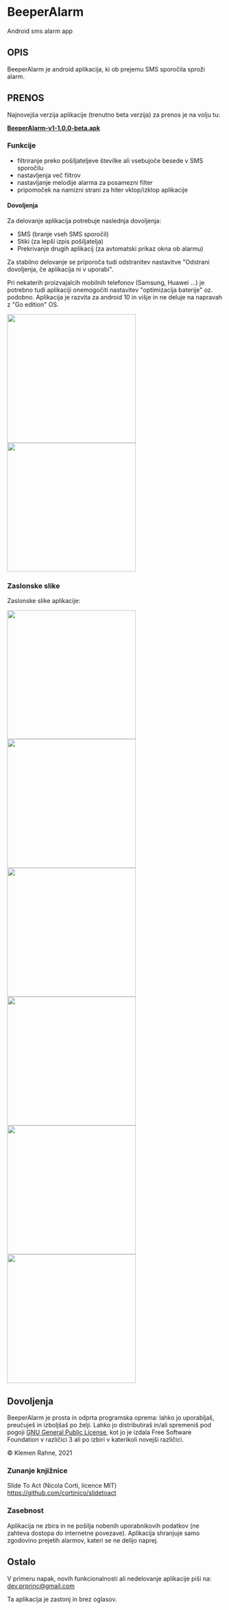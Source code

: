 # BeeperAlarm
Android sms alarm app

## OPIS

BeeperAlarm je android aplikacija, ki ob prejemu SMS sporočila sproži alarm.

## PRENOS

Najnovejša verzija aplikacije (trenutno beta verzija) za prenos je na volju tu:

[**BeeperAlarm-v1-1.0.0-beta.apk**](https://github.com/devprprinc/beeperalarm/releases/download/v1-1.0.0-beta/BeeperAlarm-v1-1.0.0-beta.apk)


### Funkcije
* filtriranje preko pošiljateljeve številke ali vsebujoče besede v SMS sporočilu
* nastavljenja več filtrov
* nastavljanje melodije alarma za posamezni filter
* pripomoček na namizni strani za hiter vklop/izklop aplikacije

#### Dovoljenja
Za delovanje aplikacija potrebuje naslednja dovoljenja:
* SMS (branje vseh SMS sporočil)
* Stiki (za lepši izpis pošiljatelja)
* Prekrivanje drugih aplikacij (za avtomatski prikaz okna ob alarmu)

Za stabilno delovanje se priporoča tudi odstranitev nastavitve "Odstrani dovoljenja, če aplikacija ni v uporabi".

Pri nekaterih proizvajalcih mobilnih telefonov (Samsung, Huawei ...) je potrebno tudi aplikaciji onemogočiti nastavitev "optimizacija baterije" oz. podobno.
Aplikacija je razvita za android 10 in višje in ne deluje na napravah z "Go edition" OS.


[<img src="screenshots/dovoljenje1.png" width=300>](screenshots/dovoljenje1.png)
[<img src="screenshots/dovoljenje2.png" width=300>](screenshots/dovoljenje2.png)


### Zaslonske slike

Zaslonske slike aplikacije:

[<img src="screenshots/zaslon0.png" width=300>](screenshots/zaslon0.png)
[<img src="screenshots/zaslon1.png" width=300>](screenshots/zaslon1.png)
[<img src="screenshots/zaslon2.png" width=300>](screenshots/zaslon2.png)
[<img src="screenshots/zaslon3.png" width=300>](screenshots/zaslon3.png)
[<img src="screenshots/zaslon4.png" width=300>](screenshots/zaslon4.png)
[<img src="screenshots/widget.gif" width=300>](screenshots/widget.gif)

## Dovoljenja
BeeperAlarm je prosta in odprta programska oprema: lahko jo uporabljaš, preučuješ in izboljšaš po želji. Lahko jo distributiraš in/ali spremeniš pod pogoji [GNU General Public License](https://www.gnu.org/licenses/gpl.html), kot jo je izdala Free Software Foundation v različici 3 ali po izbiri v katerikoli novejši različici.

© Klemen Rahne, 2021

### Zunanje knjižnice


Slide To Act (Nicola Corti, licence MIT) https://github.com/cortinico/slidetoact


### Zasebnost
Aplikacija ne zbira in ne pošilja nobenih uporabnikovih podatkov (ne zahteva dostopa do internetne povezave). Aplikacija shranjuje samo zgodovino prejetih alarmov, kateri se ne delijo naprej.

## Ostalo

V primeru napak, novih funkcionalnosti ali nedelovanje aplikacije piši na: dev.prprinc@gmail.com

Ta aplikacija je zastonj in brez oglasov.

